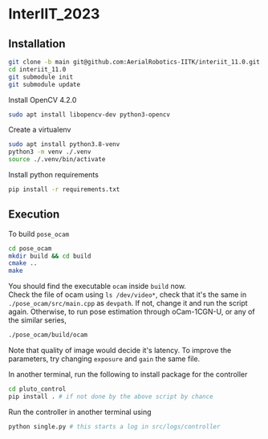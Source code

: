 # InterIIT_2023

## Installation

```bash
git clone -b main git@github.com:AerialRobotics-IITK/interiit_11.0.git
cd interiit_11.0
git submodule init
git submodule update
```

Install OpenCV 4.2.0

```bash
sudo apt install libopencv-dev python3-opencv
```

Create a virtualenv

```bash
sudo apt install python3.8-venv
python3 -m venv ./.venv
source ./.venv/bin/activate
```

Install python requirements

```bash
pip install -r requirements.txt
```

## Execution

To build `pose_ocam`

```bash
cd pose_ocam
mkdir build && cd build
cmake ..
make
```

You should find the executable `ocam` inside `build` now.  
Check the file of ocam using `ls /dev/video*`, check that it's the same in `./pose_ocam/src/main.cpp` as `devpath`. If not, change it and run the script again. Otherwise, to run pose estimation through oCam-1CGN-U, or any of the similar series,

```bash
./pose_ocam/build/ocam
```

Note that quality of image would decide it's latency. To improve the parameters, try changing `exposure` and `gain` the same file.

In another terminal, run the following to install package for the controller

```bash
cd pluto_control
pip install . # if not done by the above script by chance
```

Run the controller in another terminal using

```bash
python single.py # this starts a log in src/logs/controller
```
